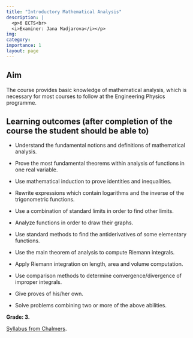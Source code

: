 ```yaml
---
title: "Introductory Mathematical Analysis"
description: |
  <p>6 ECTS<br>
  <i>Examiner: Jana Madjarova</i></p>
img:
category: 
importance: 1
layout: page
---
```


## Aim

The course provides basic knowledge of mathematical analysis, which is necessary for most courses to follow at the Engineering Physics programme.

## Learning outcomes (after completion of the course the student should be able to)

- Understand the fundamental notions and definitions of mathematical analysis.

- Prove the most fundamental theorems within analysis of functions in one real variable.

- Use mathematical induction to prove identities and inequalities.

- Rewrite expressions which contain logarithms and the inverse of the trigonometric functions.

- Use a combination of standard limits in order to find other limits.

- Analyze functions in order to draw their graphs.

- Use standard methods to find the antiderivatives of some elementary functions.

- Use the main theorem of analysis to compute Riemann integrals.

- Apply Riemann integration on length, area and volume computation.

- Use comparison methods to determine convergence/divergence of improper integrals.

- Give proves of his/her own.

- Solve problems combining two or more of the above abilities.

**Grade: 3.**

[Syllabus from Chalmers](https://www.chalmers.se/en/education/your-studies/find-course-and-programme-syllabi/course-syllabus/TMA970/?acYear=2020%2F2021).
